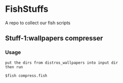 # FishStuffs
A repo to collect our fish scripts

## Stuff-1:wallpapers compresser
### Usage
```
put the dirs from distros_wallpapers into input dir
then run

$fish compress.fish
```
